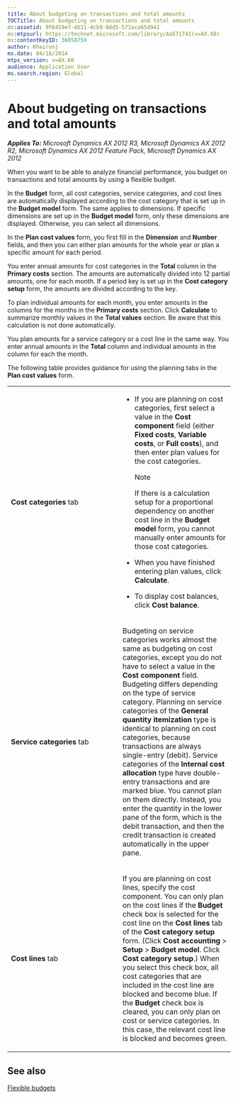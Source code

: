 ```yaml
---
title: About budgeting on transactions and total amounts
TOCTitle: About budgeting on transactions and total amounts
ms:assetid: 9f6459e7-4b11-4cb9-8dd5-571aca65d941
ms:mtpsurl: https://technet.microsoft.com/library/Aa571741(v=AX.60)
ms:contentKeyID: 36058759
author: Khairunj
ms.date: 04/18/2014
mtps_version: v=AX.60
audience: Application User
ms.search.region: Global
---
```


# About budgeting on transactions and total amounts 


_**Applies To:** Microsoft Dynamics AX 2012 R3, Microsoft Dynamics AX 2012 R2, Microsoft Dynamics AX 2012 Feature Pack, Microsoft Dynamics AX 2012_

When you want to be able to analyze financial performance, you budget on transactions and total amounts by using a flexible budget.

In the **Budget** form, all cost categories, service categories, and cost lines are automatically displayed according to the cost category that is set up in the **Budget model** form. The same applies to dimensions. If specific dimensions are set up in the **Budget model** form, only these dimensions are displayed. Otherwise, you can select all dimensions.

In the **Plan cost values** form, you first fill in the **Dimension** and **Number** fields, and then you can either plan amounts for the whole year or plan a specific amount for each period.

You enter annual amounts for cost categories in the **Total** column in the **Primary costs** section. The amounts are automatically divided into 12 partial amounts, one for each month. If a period key is set up in the **Cost category setup** form, the amounts are divided according to the key.

To plan individual amounts for each month, you enter amounts in the columns for the months in the **Primary costs** section. Click **Calculate** to summarize monthly values in the **Total values** section. Be aware that this calculation is not done automatically.

You plan amounts for a service category or a cost line in the same way. You enter annual amounts in the **Total** column and individual amounts in the column for each the month.

The following table provides guidance for using the planning tabs in the **Plan cost values** form.

<table>
<colgroup>
<col style="width: 50%" />
<col style="width: 50%" />
</colgroup>
<tbody>
<tr class="odd">
<td><p><strong>Cost categories</strong> tab</p></td>
<td><ul>
<li><p>If you are planning on cost categories, first select a value in the <strong>Cost component</strong> field (either <strong>Fixed costs</strong>, <strong>Variable costs</strong>, or <strong>Full costs</strong>), and then enter plan values for the cost categories.</p>
<div class="alert">

> [!NOTE]
> <P>If there is a calculation setup for a proportional dependency on another cost line in the <STRONG>Budget model</STRONG> form, you cannot manually enter amounts for those cost categories.</P>


</div></li>
<li><p>When you have finished entering plan values, click <strong>Calculate</strong>.</p></li>
<li><p>To display cost balances, click <strong>Cost balance</strong>.</p></li>
</ul></td>
</tr>
<tr class="even">
<td><p><strong>Service categories</strong> tab</p></td>
<td><p>Budgeting on service categories works almost the same as budgeting on cost categories, except you do not have to select a value in the <strong>Cost component</strong> field. Budgeting differs depending on the type of service category. Planning on service categories of the <strong>General quantity itemization</strong> type is identical to planning on cost categories, because transactions are always single-entry (debit). Service categories of the <strong>Internal cost allocation</strong> type have double-entry transactions and are marked blue. You cannot plan on them directly. Instead, you enter the quantity in the lower pane of the form, which is the debit transaction, and then the credit transaction is created automatically in the upper pane.</p></td>
</tr>
<tr class="odd">
<td><p><strong>Cost lines</strong> tab</p></td>
<td><p>If you are planning on cost lines, specify the cost component. You can only plan on the cost lines if the <strong>Budget</strong> check box is selected for the cost line on the <strong>Cost lines</strong> tab of the <strong>Cost category setup</strong> form. (Click <strong>Cost accounting</strong> &gt; <strong>Setup</strong> &gt; <strong>Budget model</strong>. Click <strong>Cost category setup</strong>.) When you select this check box, all cost categories that are included in the cost line are blocked and become blue. If the <strong>Budget</strong> check box is cleared, you can only plan on cost or service categories. In this case, the relevant cost line is blocked and becomes green.</p></td>
</tr>
</tbody>
</table>


## See also

[Flexible budgets](flexible-budgets.md)

  


